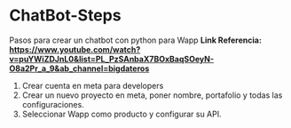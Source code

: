 # ChatBot-Steps
Pasos para crear un chatbot con python para Wapp
**Link Referencia: https://www.youtube.com/watch?v=puYWiZDJnL0&list=PL_PzSAnbaX7BOxBaqSOeyN-O8a2Pr_a_9&ab_channel=bigdateros**
1. Crear cuenta en meta para developers
2. Crear un nuevo proyecto en meta, poner nombre, portafolio y todas las configuraciones.
3. Seleccionar Wapp como producto y configurar su API.
